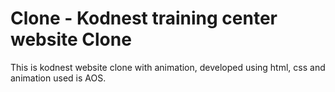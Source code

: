 # Clone - Kodnest training center website Clone

This is kodnest website clone with animation,
developed using html, css and animation used is AOS.


